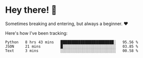 # Hey there! 👋
Sometimes breaking and entering, but always a beginner. ❤️

Here's how I've been tracking:
<!--START_SECTION:waka-->

```text
Python   8 hrs 43 mins   ████████████████████████░   95.56 %
JSON     21 mins         █░░░░░░░░░░░░░░░░░░░░░░░░   03.85 %
Text     3 mins          ░░░░░░░░░░░░░░░░░░░░░░░░░   00.58 %
```

<!--END_SECTION:waka-->
